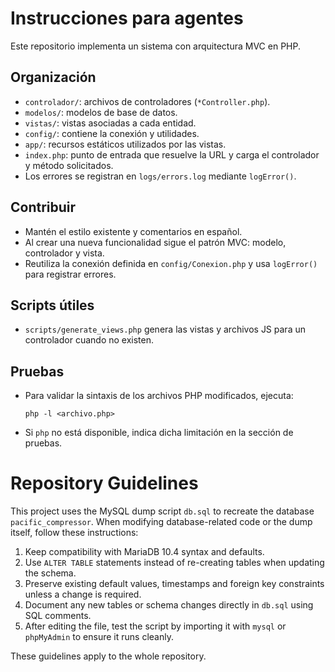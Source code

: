 # Instrucciones para agentes

Este repositorio implementa un sistema con arquitectura MVC en PHP.

## Organización
- `controlador/`: archivos de controladores (`*Controller.php`).
- `modelos/`: modelos de base de datos.
- `vistas/`: vistas asociadas a cada entidad.
- `config/`: contiene la conexión y utilidades.
- `app/`: recursos estáticos utilizados por las vistas.
- `index.php`: punto de entrada que resuelve la URL y carga el controlador y método solicitados.
- Los errores se registran en `logs/errors.log` mediante `logError()`.

## Contribuir
- Mantén el estilo existente y comentarios en español.
- Al crear una nueva funcionalidad sigue el patrón MVC: modelo, controlador y vista.
- Reutiliza la conexión definida en `config/Conexion.php` y usa `logError()` para registrar errores.

## Scripts útiles
- `scripts/generate_views.php` genera las vistas y archivos JS para un controlador cuando no existen.

## Pruebas
- Para validar la sintaxis de los archivos PHP modificados, ejecuta:
  ```
  php -l <archivo.php>
  ```
- Si `php` no está disponible, indica dicha limitación en la sección de pruebas.

# Repository Guidelines

This project uses the MySQL dump script `db.sql` to recreate the database `pacific_compressor`.
When modifying database-related code or the dump itself, follow these instructions:

1. Keep compatibility with MariaDB 10.4 syntax and defaults.
2. Use `ALTER TABLE` statements instead of re-creating tables when updating the schema.
3. Preserve existing default values, timestamps and foreign key constraints unless a change is required.
4. Document any new tables or schema changes directly in `db.sql` using SQL comments.
5. After editing the file, test the script by importing it with `mysql` or `phpMyAdmin` to ensure it runs cleanly.

These guidelines apply to the whole repository.
